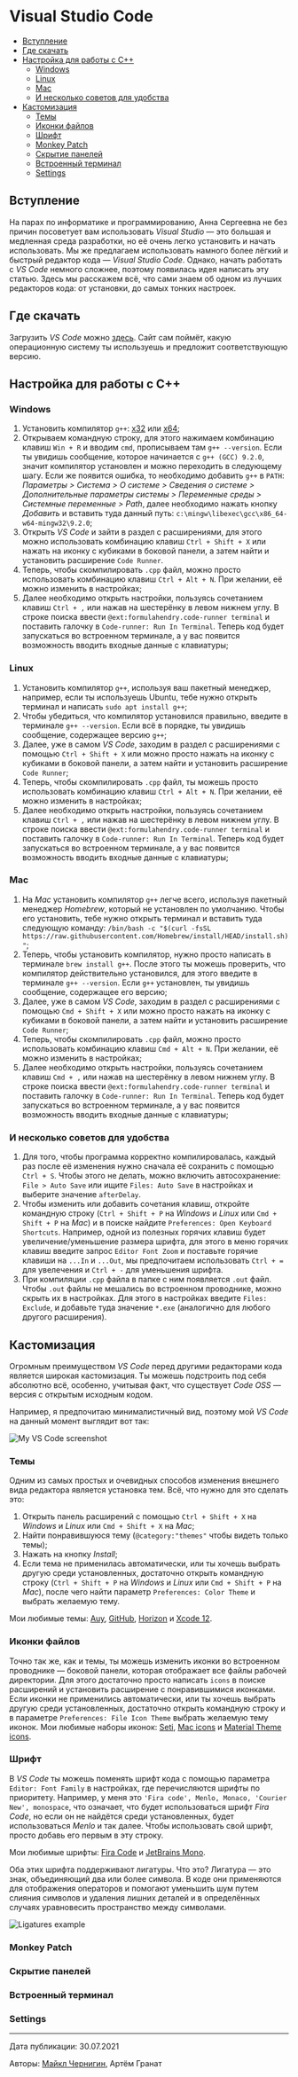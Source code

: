 # Visual Studio Code

- [Вступление](#вступление)
- [Где скачать](#где-скачать)
- [Настройка для работы с C++](#настройка-для-работы-с-c)
  - [Windows](#windows)
  - [Linux](#linux)
  - [Mac](#mac)
  - [И несколько советов для удобства](#и-несколько-советов-для-удобства)
- [Кастомизация](#кастомизация)
  - [Темы](#темы)
  - [Иконки файлов](#иконки-файлов)
  - [Шрифт](#шрифт)
  - [Monkey Patch](#monkey-patch)
  - [Скрытие панелей](#скрытие-панелей)
  - [Встроенный терминал](#встроенный-терминал)
  - [Settings](#settings)

## Вступление
<!-- переписать -->
На парах по информатике и программированию, Анна Сергеевна не без причин посоветует вам использовать *Visual Studio* — это большая и медленная среда разработки, но её очень легко установить и начать использовать. Мы же предлагаем использовать намного более лёгкий и быстрый редактор кода — *Visual Studio Code*. Однако, начать работать с *VS Code* немного сложнее, поэтому появилась идея написать эту статью. Здесь мы расскажем всё, что сами знаем об одном из лучших редакторов кода: от установки, до самых тонких настроек.

## Где скачать

Загрузить *VS Code* можно [здесь](https://code.visualstudio.com/). Сайт сам поймёт, какую операционную систему ты используешь и предложит соответствующую версию.

## Настройка для работы с C++

### Windows

1. Установить компилятор `g++`: [x32](http://www.equation.com/ftpdir/gcc/gcc-9.2.0-32.exe) или [x64](http://www.equation.com/ftpdir/gcc/gcc-9.2.0-64.exe);
2. Открываем командную строку, для этого нажимаем комбинацию клавиш `Win + R` и вводим `cmd`, прописываем там `g++ --version`. Если ты увидишь сообщение, которое начинается с `g++ (GCC) 9.2.0`, значит компилятор установлен и можно переходить в следующему шагу. Если же появится ошибка, то необходимо добавить `g++` в `PATH`: *Параметры > Система > О системе > Сведения о системе > Дополнительные параметры системы > Переменные среды > Системные переменные > Path*, далее необходимо нажать кнопку *Добавить* и вставить туда данный путь: `c:\mingw\libexec\gcc\x86_64-w64-mingw32\9.2.0`;
3. Открыть *VS Code* и зайти в раздел с расширениями, для этого можно использовать комбинацию клавиш `Ctrl + Shift + X` или нажать на иконку с кубиками в боковой панели, а затем найти и установить расширение `Code Runner`.
4. Теперь, чтобы скомпилировать `.cpp` файл, можно просто использовать комбинацию клавиш `Ctrl + Alt + N`. При желании, её можно изменить в настройках;
5. Далее необходимо открыть настройки, пользуясь сочетанием клавиш `Ctrl + ,` или нажав на шестерёнку в левом нижнем углу. В строке поиска ввести `@ext:formulahendry.code-runner terminal` и поставить галочку в `Code-runner: Run In Terminal`. Теперь код будет запускаться во встроенном терминале, а у вас появится возможность вводить входные данные с клавиатуры;

### Linux

1. Установить компилятор `g++`, используя ваш пакетный менеджер, например, если ты используешь Ubuntu, тебе нужно открыть терминал и написать `sudo apt install g++`;
2. Чтобы убедиться, что компилятор установился правильно, введите в терминале `g++ --version`. Если всё в порядке, ты увидишь сообщение, содержащее версию `g++`;
3. Далее, уже в самом *VS Code*, заходим в раздел с расширениями с помощью `Ctrl + Shift + X` или можно просто нажать на иконку с кубиками в боковой панели, а затем найти и установить расширение `Code Runner`;
4. Теперь, чтобы скомпилировать `.cpp` файл, ты можешь просто использовать комбинацию клавиш `Ctrl + Alt + N`. При желании, её можно изменить в настройках;
5. Далее необходимо открыть настройки, пользуясь сочетанием клавиш `Ctrl + ,` или нажав на шестерёнку в левом нижнем углу. В строке поиска ввести `@ext:formulahendry.code-runner terminal` и поставить галочку в `Code-runner: Run In Terminal`. Теперь код будет запускаться во встроенном терминале, а у вас появится возможность вводить входные данные с клавиатуры;

### Mac

1. На *Mac* установить компилятор `g++` легче всего, используя пакетный менеджер *Homebrew*, который не установлен по умолчанию. Чтобы его установить, тебе нужно открыть терминал и вставить туда следующую команду: `/bin/bash -c "$(curl -fsSL https://raw.githubusercontent.com/Homebrew/install/HEAD/install.sh)"`;
2. Теперь, чтобы установить компилятор, нужно просто написать в терминале `brew install g++`. После этого ты можешь проверить, что компилятор действительно установился, для этого введите в терминале `g++ --version`. Если `g++` установлен, ты увидишь сообщение, содержащее его версию;
3. Далее, уже в самом *VS Code*, заходим в раздел с расширениями с помощью `Cmd + Shift + X` или можно просто нажать на иконку с кубиками в боковой панели, а затем найти и установить расширение `Code Runner`;
4. Теперь, чтобы скомпилировать `.cpp` файл, можно просто использовать комбинацию клавиш `Cmd + Alt + N`. При желании, её можно изменить в настройках;
5. Далее необходимо открыть настройки, пользуясь сочетанием клавиш `Cmd + ,` или нажав на шестерёнку в левом нижнем углу. В строке поиска ввести `@ext:formulahendry.code-runner terminal` и поставить галочку в `Code-runner: Run In Terminal`. Теперь код будет запускаться во встроенном терминале, а у вас появится возможность вводить входные данные с клавиатуры;

### И несколько советов для удобства

1. Для того, чтобы программа корректно компилировалась, каждый раз после её изменения нужно сначала её сохранить с помощью `Ctrl + S`. Чтобы этого не делать, можно включить автосохранение: `File > Auto Save` или ищите `Files: Auto Save` в настройках и выберите значение `afterDelay`.
2. Чтобы изменить или добавить сочетания клавиш, откройте командную строку (`Ctrl + Shift + P` на *Windows* и *Linux* или `Cmd + Shift + P` на *Mac*) и в поиске найдите `Preferences: Open Keyboard Shortcuts`. Например, одной из полезных горячих клавиш будет увеличение/уменьшение размера шрифта, для этого в меню горячих клавиш введите запрос `Editor Font Zoom` и поставьте горячие клавиши на `...In` и `...Out`, мы предпочитаем использовать `Ctrl + =` для увелечения и `Ctrl + -` для уменьшения шрифта.
3. При компиляции `.cpp` файла в папке с ним появляется `.out` файл. Чтобы `.out` файлы не мешались во встроенном проводнике, можно скрыть их в настройках. Для этого в настройках введите `Files: Exclude`, и добавьте туда значение `*.exe` (аналогично для любого другого расширения).

<!-- TODO(michael): ## Настройка для работы с LaTeX -->

<!-- TODO(michael): ## VS Code и Git -->

## Кастомизация

Огромным преимуществом *VS Code* перед другими редакторами кода является широкая кастомизация. Ты можешь подстроить под себя абсолютно всё, особенно, учитывая факт, что существует *Code OSS* — версия с открытым исходным кодом.

Например, я предпочитаю минималистичный вид, поэтому мой *VS Code* на данный момент выглядит вот так:

![My VS Code screenshot](../assets/vscode/my_vscode.png)

### Темы

Одним из самых простых и очевидных способов изменения внешнего вида редактора является установка тем. Всё, что нужно для это сделать это:

1. Открыть панель расширений c помощью `Ctrl + Shift + X` на *Windows* и *Linux* или `Cmd + Shift + X` на *Mac*;
2. Найти понравившуюся тему (`@category:"themes"` чтобы видеть только темы);
3. Нажать на кнопку *Install*;
4. Если тема не применилась автоматически, или ты хочешь выбрать другую среди установленных, достаточно открыть командную строку (`Ctrl + Shift + P` на *Windows* и *Linux* или `Cmd + Shift + P` на *Mac*), после чего найти параметр `Preferences: Color Theme` и выбрать желаемую тему.

Мои любимые темы: [Auy](https://marketplace.visualstudio.com/items?itemName=teabyii.ayu), [GitHub](https://marketplace.visualstudio.com/items?itemName=GitHub.github-vscode-theme), [Horizon](https://marketplace.visualstudio.com/items?itemName=jolaleye.horizon-theme-vscode) и [Xcode 12](https://marketplace.visualstudio.com/items?itemName=MateoCERQUETELLA.xcode-12-theme).

### Иконки файлов

Точно так же, как и темы, ты можешь изменить иконки во встроенном проводнике — боковой панели, которая отображает все файлы рабочей директории. Для этого достаточно просто написать `icons` в поиске расширений и установить расширение с понравившимися иконками. Если иконки не применились автоматически, или ты хочешь выбрать другую среди установленных, достаточно открыть командную строку и в параметре `Preferences: File Icon Theme` выбрать желаемую тему иконок.
Мои любимые наборы иконок: [Seti](https://marketplace.visualstudio.com/items?itemName=qinjia.seti-icons), [Mac icons](https://marketplace.visualstudio.com/items?itemName=wayou.vscode-icons-mac) и [Material Theme icons](https://marketplace.visualstudio.com/items?itemName=Equinusocio.vsc-material-theme-icons).

### Шрифт

В *VS Code* ты можешь поменять шрифт кода с помощью параметра `Editor: Font Family` в настройках, где перечисляются шрифты по приоритету. Например, у меня это `'Fira code', Menlo, Monaco, 'Courier New', monospace`, что означает, что будет использоваться шрифт *Fira Code*, но если он не найдётся среди установленных, будет использоваться *Menlo* и так далее. Чтобы использовать свой шрифт, просто добавь его первым в эту строку.

Мои любимые шрифты: [Fira Code](https://github.com/tonsky/FiraCode) и [JetBrains Mono](https://www.jetbrains.com/ru-ru/lp/mono/).

Оба этих шрифта поддерживают лигатуры. Что это? Лигатура — это знак, объединяющий два или более символа. В коде они применяются для отображения операторов и помогают уменьшить шум путем слияния символов и удаления лишних деталей и в определённых случаях уравновесить пространство между символами.

![Ligatures example](../assets/vscode/ligatures.png)

### Monkey Patch

### Скрытие панелей

### Встроенный терминал

### Settings

---

Дата публикации: 30.07.2021

Авторы: [Майкл Чернигин](../authors/michael_chernigin.md), Артём Гранат
